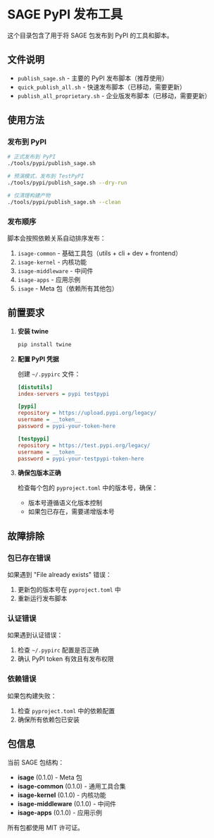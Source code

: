 # SAGE PyPI 发布工具

这个目录包含了用于将 SAGE 包发布到 PyPI 的工具和脚本。

## 文件说明

- `publish_sage.sh` - 主要的 PyPI 发布脚本（推荐使用）
- `quick_publish_all.sh` - 快速发布脚本（已移动，需要更新）
- `publish_all_proprietary.sh` - 企业版发布脚本（已移动，需要更新）

## 使用方法

### 发布到 PyPI

```bash
# 正式发布到 PyPI
./tools/pypi/publish_sage.sh

# 预演模式，发布到 TestPyPI
./tools/pypi/publish_sage.sh --dry-run

# 仅清理构建产物
./tools/pypi/publish_sage.sh --clean
```

### 发布顺序

脚本会按照依赖关系自动排序发布：

1. `isage-common` - 基础工具包（utils + cli + dev + frontend）
2. `isage-kernel` - 内核功能
3. `isage-middleware` - 中间件
4. `isage-apps` - 应用示例
5. `isage` - Meta 包（依赖所有其他包）

## 前置要求

1. **安装 twine**
   ```bash
   pip install twine
   ```

2. **配置 PyPI 凭据**
   
   创建 `~/.pypirc` 文件：
   ```ini
   [distutils]
   index-servers = pypi testpypi

   [pypi]
   repository = https://upload.pypi.org/legacy/
   username = __token__
   password = pypi-your-token-here

   [testpypi]
   repository = https://test.pypi.org/legacy/
   username = __token__
   password = pypi-your-testpypi-token-here
   ```

3. **确保包版本正确**
   
   检查每个包的 `pyproject.toml` 中的版本号，确保：
   - 版本号遵循语义化版本控制
   - 如果包已存在，需要递增版本号

## 故障排除

### 包已存在错误
如果遇到 "File already exists" 错误：
1. 更新包的版本号在 `pyproject.toml` 中
2. 重新运行发布脚本

### 认证错误
如果遇到认证错误：
1. 检查 `~/.pypirc` 配置是否正确
2. 确认 PyPI token 有效且有发布权限

### 依赖错误
如果包构建失败：
1. 检查 `pyproject.toml` 中的依赖配置
2. 确保所有依赖包已安装

## 包信息

当前 SAGE 包结构：

- **isage** (0.1.0) - Meta 包
- **isage-common** (0.1.0) - 通用工具合集
- **isage-kernel** (0.1.0) - 内核功能
- **isage-middleware** (0.1.0) - 中间件
- **isage-apps** (0.1.0) - 应用示例

所有包都使用 MIT 许可证。
